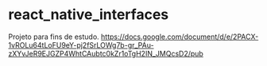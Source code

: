 # react_native_interfaces
Projeto para fins de estudo.
https://docs.google.com/document/d/e/2PACX-1vROLu64tLoFU9eY-pj2fSrLOWg7b-gr_PAu-zXYvJeR9EJGZP4WhtCAubtc0kZr1oTgH2IN_JMQcsD2/pub
